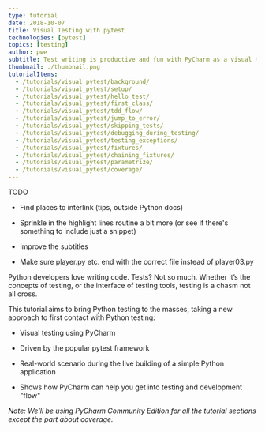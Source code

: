 ```yaml
---
type: tutorial
date: 2018-10-07
title: Visual Testing with pytest
technologies: [pytest]
topics: [testing]
author: pwe
subtitle: Test writing is productive and fun with PyCharm as a visual testing tool atop pytest.
thumbnail: ./thumbnail.png
tutorialItems:
  - /tutorials/visual_pytest/background/
  - /tutorials/visual_pytest/setup/
  - /tutorials/visual_pytest/hello_test/
  - /tutorials/visual_pytest/first_class/
  - /tutorials/visual_pytest/tdd_flow/
  - /tutorials/visual_pytest/jump_to_error/
  - /tutorials/visual_pytest/skipping_tests/
  - /tutorials/visual_pytest/debugging_during_testing/
  - /tutorials/visual_pytest/testing_exceptions/
  - /tutorials/visual_pytest/fixtures/
  - /tutorials/visual_pytest/chaining_fixtures/
  - /tutorials/visual_pytest/parametrize/
  - /tutorials/visual_pytest/coverage/
---
```


TODO

- Find places to interlink (tips, outside Python docs)

- Sprinkle in the highlight lines routine a bit more (or see if there's something to include just a snippet)

- Improve the subtitles

- Make sure player.py etc. end with the correct file instead of player03.py

Python developers love writing code. Tests? Not so much. Whether it’s the
concepts of testing, or the interface of testing tools, testing is a chasm
not all cross.

This tutorial aims to bring Python testing to the masses, taking a new
approach to first contact with Python testing:

- Visual testing using PyCharm

- Driven by the popular pytest framework

- Real-world scenario during the live building of a simple Python application

- Shows how PyCharm can help you get into testing and development "flow"

*Note: We'll be using PyCharm Community Edition for all the tutorial sections except the part about coverage.*

